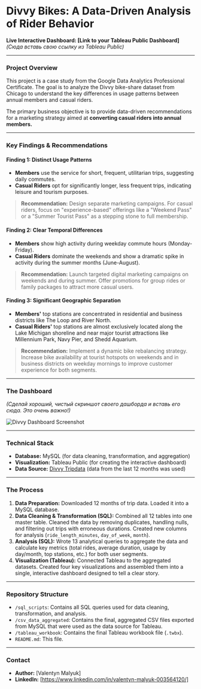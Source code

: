 # Divvy Bikes: A Data-Driven Analysis of Rider Behavior

**Live Interactive Dashboard: [Link to your Tableau Public Dashboard]** 
*(Сюда вставь свою ссылку из Tableau Public)*

---

### Project Overview

This project is a case study from the Google Data Analytics Professional Certificate. The goal is to analyze the Divvy bike-share dataset from Chicago to understand the key differences in usage patterns between annual members and casual riders. 

The primary business objective is to provide data-driven recommendations for a marketing strategy aimed at **converting casual riders into annual members.**

---

### Key Findings & Recommendations

#### Finding 1: Distinct Usage Patterns
- **Members** use the service for short, frequent, utilitarian trips, suggesting daily commutes.
- **Casual Riders** opt for significantly longer, less frequent trips, indicating leisure and tourism purposes.

> **Recommendation:** Design separate marketing campaigns. For casual riders, focus on "experience-based" offerings like a "Weekend Pass" or a "Summer Tourist Pass" as a stepping stone to full membership.

#### Finding 2: Clear Temporal Differences
- **Members** show high activity during weekday commute hours (Monday-Friday).
- **Casual Riders** dominate the weekends and show a dramatic spike in activity during the summer months (June-August).

> **Recommendation:** Launch targeted digital marketing campaigns on weekends and during summer. Offer promotions for group rides or family packages to attract more casual users.

#### Finding 3: Significant Geographic Separation
- **Members'** top stations are concentrated in residential and business districts like The Loop and River North.
- **Casual Riders'** top stations are almost exclusively located along the Lake Michigan shoreline and near major tourist attractions like Millennium Park, Navy Pier, and Shedd Aquarium.

> **Recommendation:** Implement a dynamic bike rebalancing strategy. Increase bike availability at tourist hotspots on weekends and in business districts on weekday mornings to improve customer experience for both segments.

---

### The Dashboard

*(Сделай хороший, чистый скриншот своего дашборда и вставь его сюда. Это очень важно!)*

![Divvy Dashboard Screenshot](link_to_your_screenshot.png) 

---

### Technical Stack

*   **Database:** MySQL (for data cleaning, transformation, and aggregation)
*   **Visualization:** Tableau Public (for creating the interactive dashboard)
*   **Data Source:** [Divvy Tripdata](https://divvy-tripdata.s3.amazonaws.com/index.html) (data from the last 12 months was used)

---

### The Process

1.  **Data Preparation:** Downloaded 12 months of trip data. Loaded it into a MySQL database.
2.  **Data Cleaning & Transformation (SQL):** Combined all 12 tables into one master table. Cleaned the data by removing duplicates, handling nulls, and filtering out trips with erroneous durations. Created new columns for analysis (`ride_length_minutes`, `day_of_week`, `month`).
3.  **Analysis (SQL):** Wrote 13 analytical queries to aggregate the data and calculate key metrics (total rides, average duration, usage by day/month, top stations, etc.) for both user segments.
4.  **Visualization (Tableau):** Connected Tableau to the aggregated datasets. Created four key visualizations and assembled them into a single, interactive dashboard designed to tell a clear story.

---

### Repository Structure

-   `/sql_scripts`: Contains all SQL queries used for data cleaning, transformation, and analysis.
-   `/csv_data_aggregated`: Contains the final, aggregated CSV files exported from MySQL that were used as the data source for Tableau.
-   `/tableau_workbook`: Contains the final Tableau workbook file (`.twbx`).
-   `README.md`: This file.

---

### Contact

*   **Author:** [Valentyn Malyuk]
*   **LinkedIn:** [https://www.linkedin.com/in/valentyn-malyuk-003564120/]
